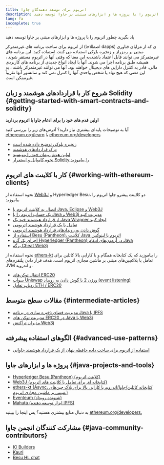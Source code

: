 ```yaml
---
title: اتریوم برای توسعه دهندگان جاوا
description: یاد بگیرید چطور اتریوم را با پروژه ها و ابزارهای مبتنی بر جاوا توسعه دهید
lang: fa
incomplete: true
---
```


<FeaturedText>یاد بگیرید چطور اتریوم را با پروژه ها و ابزارهای مبتنی بر جاوا توسعه دهید</FeaturedText>

از اتریوم برای ساخت برنامه های غیرمتمرکز (اصطلاحا dapps) ی که از مزایای فناوری مبتنی بر رمزراز و زنجیره بلوکی استفاده می کنند، استفاده کنید. این برنامه های غیرمتمرکز می توانند قابل اعتماد باشند،به این معنا که وقتی آنها در اتریوم مستقر شوند ، همیشه طبق برنامه اجرا می شوند. آنها با ایجاد انواع جدیدی از برنامه های کاربردی مالی، قادر به کنترل دارایی های دیجیتال خواهند بود. آنها می توانند غیرمتمرکز باشند ، به این معنی که هیچ نهاد یا شخص واحدی آنها را کنترل نمی کند و سانسور آنها تقریباً غیرممکن است.

## شروع کار با قراردادهای هوشمند و زبان Solidity {#getting-started-with-smart-contracts-and-solidity}

**اولین قدم های خود را برای ادغام جاوا با اتریوم بردارید**

آیا به توضیحات پایه‌ای بیشتری نیاز دارید؟ آدرس‌های زیر را بررسی کنید [ethereum.org/learn](/learn/) یا [ethereum.org/developers](/developers/)

- [زنجیره بلوکی توضیح داده شده است](https://kauri.io/article/d55684513211466da7f8cc03987607d5/blockchain-explained)
- [درک قراردادهای هوشمند](https://kauri.io/article/e4f66c6079e74a4a9b532148d3158188/ethereum-101-part-5-the-smart-contract)
- [اولین هوش پیمان خود را بنویسید](https://kauri.io/article/124b7db1d0cf4f47b414f8b13c9d66e2/remix-ide-your-first-smart-contract)
- [نحوه کامپایل و استقرار Solidity را بیاموزید](https://kauri.io/article/973c5f54c4434bb1b0160cff8c695369/understanding-smart-contract-compilation-and-deployment)

## کار با کلاینت های اتریوم {#working-with-ethereum-clients}

نحوه استفاده از [Web3J](https://github.com/web3j/web3j) و Hyperledger Besu، دو کلاینت پیشرو جاوا اتریوم را بیاموزید

- [اتصال به کلاینت اتریوم با Java، Eclipse و Web3J](https://kauri.io/article/b9eb647c47a546bc95693acc0be72546/connecting-to-an-ethereum-client-with-java-eclipse-and-web3j)
- [یک حساب اتریوم را با Java و Web3j مدیریت کنید](https://kauri.io/article/925d923e12c543da9a0a3e617be963b4/manage-an-ethereum-account-with-java-and-web3j)
- [از قرارداد هوشمند خود یک Java Wrapper ایجاد کنید](https://kauri.io/article/84475132317d4d6a84a2c42eb9348e4b/generate-a-java-wrapper-from-your-smart-contract)
- [تعامل با یک قرارداد هوشمند اتریومی](https://kauri.io/article/14dc434d11ef4ee18bf7d57f079e246e/interacting-with-an-ethereum-smart-contract-in-java)
- [گوش دادن به رویدادهای قرارداد هوشمند اتریومی](https://kauri.io/article/760f495423db42f988d17b8c145b0874/listening-for-ethereum-smart-contract-events-in-java)
- [استفاده از Besu (Pantheon)، کلاینت Java اتریوم با لینوکس](https://kauri.io/article/276dd27f1458443295eea58403fd6965/using-pantheon-the-java-ethereum-client-with-linux)
- [اجرای یک گره Hyperledger (Pantheon) در آزمون‌های ادغام Java](https://kauri.io/article/7dc3ecc391e54f7b8cbf4e5fa0caf780/running-a-pantheon-node-in-java-integration-tests)
- [برگه Cheat Web3j](https://kauri.io/web3j-cheat-sheet-(java-ethereum)/5dfa1ea941ac3d0001ce1d90/c)

نحوه استفاده از [ethers-kt](https://github.com/Kr1ptal/ethers-kt) را بیاموزید که یک کتابخانه همگام و با کارایی بالا کاتلین برای تعامل با بلاکچین‌های مبتنی بر ماشین مجازی اتریوم است. هدف قرار دادن پلتفرم‌های JVM و اندروید.
- [انتقال توکن‌های ERC20](https://github.com/Kr1ptal/ethers-kt/blob/master/examples/src/main/kotlin/io/ethers/examples/abi/TransferERC20.kt)
- [سواپ Uniswap ورژن 2 با گوش دادن به رویداد (event listening)](https://github.com/Kr1ptal/ethers-kt/blob/master/examples/src/main/kotlin/io/ethers/examples/tokenswapwitheventlistening/TokenSwapWithEventListening.kt)
- [ردیاب تعادل ETH / ERC20](https://github.com/Kr1ptal/ethers-kt/blob/master/examples/src/main/kotlin/io/ethers/examples/balancetracker/BalanceTracker.kt)

## مقالات سطح متوسط {#intermediate-articles}

- [مدیریت فضای ذخیره سازی در برنامه Java با IPFS](https://kauri.io/article/3e8494f4f56f48c4bb77f1f925c6d926/managing-storage-in-a-java-application-with-ipfs)
- [مدیریت توکن های ERC20 در Java با Web3j](https://kauri.io/article/d13e911bbf624108b1d5718175a5e0a0/manage-erc20-tokens-in-java-with-web3j)
- [مدیران تراکنش Web3j](https://kauri.io/article/4cb780bb4d0846438d11885a25b6d7e7/web3j-transaction-managers)

## الگوهای استفاده پیشرفته {#advanced-use-patterns}

- [استفاده از اتریوم برای ساخت داده حافظه پنهان از یک قرارداد هوشمند جاوایی](https://kauri.io/article/fe81ee9612eb4e5a9ab72790ef24283d/using-eventeum-to-build-a-java-smart-contract-data-cache)

## پروژه ها و ابزارهای جاوا {#java-projects-and-tools}

- [Hyperledger Besu (Pantheon) (کلاینت اتریوم)](https://docs.pantheon.pegasys.tech/en/stable/)
- [Web3J (کتابخانه ای برای تعامل با کلاینت های اتریوم)](https://github.com/web3j/web3j)
- [ethers-kt (Async، کتابخانه کاتلین/جاوا/اندروید با کارایی بالا برای بلاک چین‌های مبتنی بر ماشین مجازی اتریوم.)](https://github.com/Kr1ptal/ethers-kt)
- [Eventeum (شنونده رویداد)](https://github.com/ConsenSys/eventeum)
- [Mahuta (ابزار توسعه دهنده IPFS)](https://github.com/ConsenSys/mahuta)

به دنبال منابع بیشتری هستید؟ پس اینجا را ببینید [ethereum.org/developers.](/developers/)

## مشارکت کنندگان انجمن جاوا {#java-community-contributors}

- [IO Builders](https://io.builders)
- [Kauri](https://kauri.io)
- [Besu HL chat](https://chat.hyperledger.org/channel/besu)
